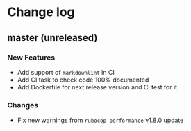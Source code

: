 # Change log

## master (unreleased)

### New Features

* Add support of `markdownlint` in CI
* Add CI task to check code 100% documented
* Add Dockerfile for next release version and CI test for it

### Changes

* Fix new warnings from `rubocop-performance` v1.8.0 update
